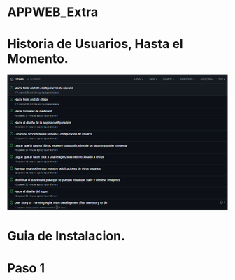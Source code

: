 # APPWEB_Extra
# Historia de Usuarios, Hasta el Momento.
![image](Issues.png)
# Guia de Instalacion.
# Paso 1